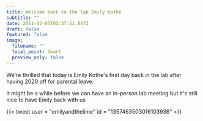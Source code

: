 ```yaml
---
title: Welcome back to the lab Emily Kothe
subtitle: ""
date: 2021-02-05T02:37:51.847Z
draft: false
featured: false
image:
  filename: ""
  focal_point: Smart
  preview_only: false
---
```

We're thrilled that today is Emily Kothe's first day back in the lab after having 2020 off for parental leave. 

It might be a while before we can have an in-person lab meeting but it's still nice to have Emily back with us

{{< tweet user = "emilyandthelime" id = "1357463503016103936" >}}
